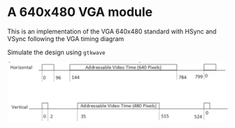 # A 640x480 VGA module

This is an implementation of the VGA 640x480 standard with HSync and VSync following the VGA timing diagram

Simulate the design using `gtkwave`

![vga timing](vga-timing.png)
